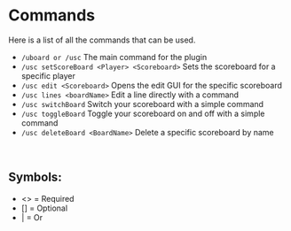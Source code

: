# Commands
Here is a list of all the commands that can be used.
<br>

* `/uboard or /usc`
  The main command for the plugin
* `/usc setScoreBoard <Player> <Scoreboard>`
  Sets the scoreboard for a specific player
* `/usc edit <Scoreboard>`
  Opens the edit GUI for the specific scoreboard
* `/usc lines <boardName>`
  Edit a line directly with a command
* `/usc switchBoard`
  Switch your scoreboard with a simple command
* `/usc toggleBoard`
  Toggle your scoreboard on and off with a simple command
* `/usc deleteBoard <BoardName>`
  Delete a specific scoreboard by name
<br>

## Symbols:
- <> = Required
- [] = Optional
- | = Or